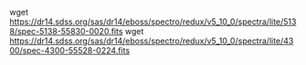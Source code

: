 wget https://dr14.sdss.org/sas/dr14/eboss/spectro/redux/v5_10_0/spectra/lite/5138/spec-5138-55830-0020.fits
wget https://dr14.sdss.org/sas/dr14/eboss/spectro/redux/v5_10_0/spectra/lite/4300/spec-4300-55528-0224.fits
